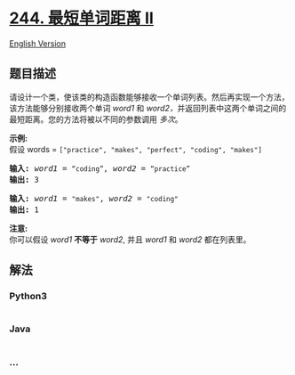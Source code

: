 # [244. 最短单词距离 II](https://leetcode-cn.com/problems/shortest-word-distance-ii)

[English Version](/solution/0200-0299/0244.Shortest%20Word%20Distance%20II/README_EN.md)

## 题目描述
<!-- 这里写题目描述 -->
<p>请设计一个类，使该类的构造函数能够接收一个单词列表。然后再实现一个方法，该方法能够分别接收两个单词 <em>word1</em> 和 <em>word2，</em>并返回列表中这两个单词之间的最短距离。您的方法将被以不同的参数调用 <em>多次</em>。</p>

<p><strong>示例:</strong><br>
假设 words = <code>["practice", "makes", "perfect", "coding", "makes"]</code></p>

<pre><strong>输入:</strong> <em>word1</em> = <code>“coding”</code>, <em>word2</em> = <code>“practice”</code>
<strong>输出:</strong> 3
</pre>

<pre><strong>输入:</strong> <em>word1</em> = <code>"makes"</code>, <em>word2</em> = <code>"coding"</code>
<strong>输出:</strong> 1</pre>

<p><strong>注意:</strong><br>
你可以假设 <em>word1</em> <strong>不等于</strong> <em>word2</em>, 并且 <em>word1</em> 和 <em>word2</em> 都在列表里。</p>



## 解法
<!-- 这里可写通用的实现逻辑 -->


<!-- tabs:start -->

### **Python3**
<!-- 这里可写当前语言的特殊实现逻辑 -->

```python

```

### **Java**
<!-- 这里可写当前语言的特殊实现逻辑 -->

```java

```

### **...**
```

```

<!-- tabs:end -->